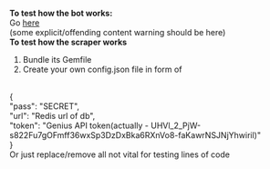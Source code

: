 **To test how the bot works:**<br>
Go <a href="t.me/valkovikWordplayBot"> here</a> <br>(some explicit/offending content warning should be here)<br>
**To test how the scraper works**
1) Bundle its Gemfile
2) Create your own config.json file in form of
<br>
{<br>
  "pass": "SECRET",<br>
  "url": "Redis url of db",<br>
  "token": "Genius API token(actually - UHVl_2_PjW-s822Fu7gOFmff36wxSp3DzDxBka6RXnVo8-faKawrNSJNjYhwiril)"<br>
}<br>
Or just replace/remove all not vital for testing lines of code